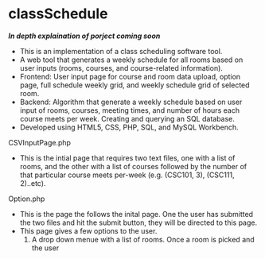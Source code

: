 # classSchedule

***In depth explaination of porject coming soon***

- This is an implementation of a class scheduling software tool.
- A web tool that generates a weekly schedule for all rooms based on user inputs (rooms, courses, and course-related information).
- Frontend: User input page for course and room data upload, option page, full schedule weekly grid, and weekly schedule grid of selected room.
- Backend: Algorithm that generate a weekly schedule based on user input of rooms, courses, meeting times, and number of hours each course meets per week.
Creating and querying an SQL database.
- Developed using HTML5, CSS, PHP, SQL, and MySQL Workbench.

CSVInputPage.php 
- This is the intial page that requires two text files, one with a list of rooms, and the other with a list of courses followed by the number of that particular course meets per-week (e.g. (CSC101, 3), (CSC111, 2)..etc).

Option.php
- This is the page the follows the inital page. One the user has submitted the two files and hit the submit button, they will be directed to this page.
- This page gives a few options to the user. 
  1) A drop down menue with a list of rooms. Once a room is picked and the user 

